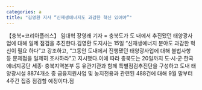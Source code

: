 ```yaml
---
categories: a
title: "김영환 지사 “신재생에너지도 과감한 혁신 있어야”"
---
```

【충북=코리아플러스】 임대혁 장영래 기자 = 충북도가 도 내에서 추진됐던 태양광사업에 대해 일제 점검을 추진한다.김영환 도지사는 15일 “신재생에너지 분야도 과감한 혁신이 필요 하다”고 강조하고, “그동안 도내에서 진행됐던 태양광사업에 대해 불법사항 등 문제점을 일제히 조사하라”고 지시했다.이에 따라 충북도는 20일까지 도·시·군·한국에너지공단 세종· 충북지역본부 등 유관기관과 함께 특별점검추진단을 구성하고 도내 태양광시설 8874개소 중 금융지원사업 및 농지전용과 관련된 488건에 대해 9월 말부터 4주간 집중 점검할 예정이다.점